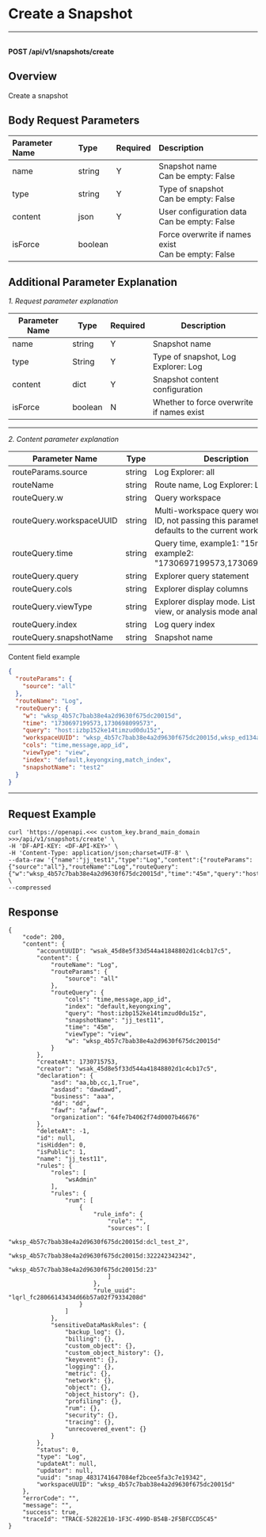# Create a Snapshot

---

<br />**POST /api/v1/snapshots/create**

## Overview
Create a snapshot




## Body Request Parameters

| Parameter Name        | Type     | Required   | Description              |
|:------------------|:-------|:-----|:----------------|
| name | string | Y | Snapshot name<br>Can be empty: False <br> |
| type | string | Y | Type of snapshot<br>Can be empty: False <br> |
| content | json | Y | User configuration data<br>Can be empty: False <br> |
| isForce | boolean |  | Force overwrite if names exist<br>Can be empty: False <br> |

## Additional Parameter Explanation


*1. Request parameter explanation*

|  Parameter Name                |   Type  | Required  |          Description          |
|-----------------------|----------|----|------------------------|
|name             |string|Y| Snapshot name|
|type   |String     |Y| Type of snapshot, Log Explorer: Log|
|content   |dict     |Y| Snapshot content configuration |
|isForce |boolean     |N| Whether to force overwrite if names exist|

--------------

*2. Content parameter explanation*

|  Parameter Name                |   Type  |          Description          |
|-----------------------|----------|------------------------|
|routeParams.source             |string| Log Explorer: all|
|routeName   |string     | Route name, Log Explorer: Log|
|routeQuery.w   |string     | Query workspace |
|routeQuery.workspaceUUID   |string     | Multi-workspace query workspace ID, not passing this parameter defaults to the current workspace |
|routeQuery.time   |string     | Query time, example1: "15m", example2: "1730697199573,1730698099573"|
|routeQuery.query   |string     | Explorer query statement|
|routeQuery.cols   |string     | Explorer display columns|
|routeQuery.viewType   |string     | Explorer display mode. List mode view, or analysis mode analyze|
|routeQuery.index   |string     | Log query index|
|routeQuery.snapshotName   |string     | Snapshot name|

Content field example
```json
{
  "routeParams": {
    "source": "all"
  },
  "routeName": "Log",
  "routeQuery": {
    "w": "wksp_4b57c7bab38e4a2d9630f675dc20015d",
    "time": "1730697199573,1730698099573",
    "query": "host:izbp152ke14timzud0du15z",
    "workspaceUUID": "wksp_4b57c7bab38e4a2d9630f675dc20015d,wksp_ed134a6485c8484dbd0e58ce9a9c6115",
    "cols": "time,message,app_id",
    "viewType": "view",
    "index": "default,keyongxing,match_index",
    "snapshotName": "test2"
  }
}
```
--------------




## Request Example
```shell
curl 'https://openapi.<<< custom_key.brand_main_domain >>>/api/v1/snapshots/create' \
-H 'DF-API-KEY: <DF-API-KEY>' \
-H 'Content-Type: application/json;charset=UTF-8' \
--data-raw '{"name":"jj_test1","type":"Log","content":{"routeParams":{"source":"all"},"routeName":"Log","routeQuery":{"w":"wksp_4b57c7bab38e4a2d9630f675dc20015d","time":"45m","query":"host:izbp152ke14timzud0du15z","cols":"time,message,app_id","viewType":"view","index":"default,keyongxing","snapshotName":"jj_test1"}}}' \
--compressed
```




## Response
```shell
{
    "code": 200,
    "content": {
        "accountUUID": "wsak_45d8e5f33d544a41848802d1c4cb17c5",
        "content": {
            "routeName": "Log",
            "routeParams": {
                "source": "all"
            },
            "routeQuery": {
                "cols": "time,message,app_id",
                "index": "default,keyongxing",
                "query": "host:izbp152ke14timzud0du15z",
                "snapshotName": "jj_test11",
                "time": "45m",
                "viewType": "view",
                "w": "wksp_4b57c7bab38e4a2d9630f675dc20015d"
            }
        },
        "createAt": 1730715753,
        "creator": "wsak_45d8e5f33d544a41848802d1c4cb17c5",
        "declaration": {
            "asd": "aa,bb,cc,1,True",
            "asdasd": "dawdawd",
            "business": "aaa",
            "dd": "dd",
            "fawf": "afawf",
            "organization": "64fe7b4062f74d0007b46676"
        },
        "deleteAt": -1,
        "id": null,
        "isHidden": 0,
        "isPublic": 1,
        "name": "jj_test11",
        "rules": {
            "roles": [
                "wsAdmin"
            ],
            "rules": {
                "rum": [
                    {
                        "rule_info": {
                            "rule": "",
                            "sources": [
                                "wksp_4b57c7bab38e4a2d9630f675dc20015d:dcl_test_2",
                                "wksp_4b57c7bab38e4a2d9630f675dc20015d:322242342342",
                                "wksp_4b57c7bab38e4a2d9630f675dc20015d:23"
                            ]
                        },
                        "rule_uuid": "lqrl_fc28066143434d66b57a02f79334208d"
                    }
                ]
            },
            "sensitiveDataMaskRules": {
                "backup_log": {},
                "billing": {},
                "custom_object": {},
                "custom_object_history": {},
                "keyevent": {},
                "logging": {},
                "metric": {},
                "network": {},
                "object": {},
                "object_history": {},
                "profiling": {},
                "rum": {},
                "security": {},
                "tracing": {},
                "unrecovered_event": {}
            }
        },
        "status": 0,
        "type": "Log",
        "updateAt": null,
        "updator": null,
        "uuid": "snap_4831741647084ef2bcee5fa3c7e19342",
        "workspaceUUID": "wksp_4b57c7bab38e4a2d9630f675dc20015d"
    },
    "errorCode": "",
    "message": "",
    "success": true,
    "traceId": "TRACE-52822E10-1F3C-499D-B54B-2F5BFCCD5C45"
} 
```